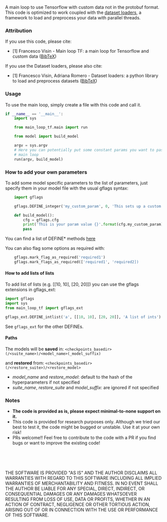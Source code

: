 A main loop to use Tensorflow with custom data not in the protobuf format.
This code is optimized to work coupled with the 
[dataset loaders](https://github.com/fvisin/dataset_loaders/), a framework to 
load and preprocess your data with parallel threads.

### Attribution
If you use this code, please cite:
* \[1\] Francesco Visin - Main loop TF: a main loop for Tensorflow and custom data ([BibTeX](
        https://gist.github.com/fvisin/a77ca03074242cf47a1641a85ded885c#file-main_loop_tf-bib))

If you use the Dataset loaders, please also cite:
* \[1\] Francesco Visin, Adriana Romero - Dataset loaders: a python library to
    load and preprocess datasets ([BibTeX](
        https://gist.github.com/fvisin/7104500ae8b33c3b65798d5d2707ce6c#file-dataset_loaders-bib))

### Usage
To use the main loop, simply create a file with this code and call it.

``` python
if __name__ == '__main__':
    import sys

    from main_loop_tf.main import run

    from model import build_model

    argv = sys.argv
    # Here you can potentially put some constant params you want to pass to the
    # main loop
    run(argv, build_model)
```


### How to add your own parameters
To add some model specific parameters to the list of parameters, just specify
them in your model file with the usual gflags syntax:

``` python
    import gflags

    gflags.DEFINE_integer('my_custom_param', 0, 'This sets up a custom param')

    def build_model():
        cfg = gflags.cfg
        print('This is your param value {}'.format(cfg.my_custom_param))
        pass
```

You can find a list of DEFINE* methods 
[here](https://github.com/google/python-gflags/blob/master/gflags/__init__.py)

You can also flag some options as required with:
```python
    gflags.mark_flag_as_required('required1')
    gflags.mark_flags_as_required(['required1', 'required2])
```

#### How to add lists of lists
To add list of lists (e.g. [[10, 10], [20, 20]]) you can use the gflags
extensions in gflags_ext:

``` python
import gflags
import sys
from main_loop_tf import gflags_ext

gflags_ext.DEFINE_intlist('a', [[10, 10], [20, 20]], 'A list of ints')
```

See `gflags_ext` for the other DEFINEs.

#### Paths
The models will be **saved** in:
  `<checkpoints_basedir>(/<suite_name>)/<model_name>(_model_suffix)`
  
and **restored** from:
  `<checkpoints_basedir>(/<restore_suite>)/<restore_model>`
  
* *model_name* and *restore_model*: default to the hash of the hyperparameters if not specified
* *suite_name*, *restore_suite* and *model_suffix*: are ignored if not specified

### Notes
* **The code is provided as is, please expect minimal-to-none support on it.**
* This code is provided for research purposes only. Although we tried our 
  best to test it, the code might be bugged or unstable. Use it at your own
  risk!
* PRs welcome!! Feel free to contribute to the code with a PR if you find bugs 
  or want to improve the existing code!

 
</br>
</br>
</br>

THE SOFTWARE IS PROVIDED "AS IS" AND THE AUTHOR DISCLAIMS ALL WARRANTIES WITH
REGARD TO THIS SOFTWARE INCLUDING ALL IMPLIED WARRANTIES OF MERCHANTABILITY
AND FITNESS. IN NO EVENT SHALL THE AUTHOR BE LIABLE FOR ANY SPECIAL, DIRECT,
INDIRECT, OR CONSEQUENTIAL DAMAGES OR ANY DAMAGES WHATSOEVER RESULTING FROM
LOSS OF USE, DATA OR PROFITS, WHETHER IN AN ACTION OF CONTRACT, NEGLIGENCE
OR OTHER TORTIOUS ACTION, ARISING OUT OF OR IN CONNECTION WITH THE USE OR
PERFORMANCE OF THIS SOFTWARE.
